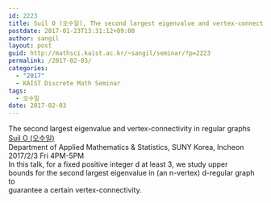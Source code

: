 ```yaml
---
id: 2223
title: Suil O (오수일), The second largest eigenvalue and vertex-connectivity in regular graphs
postdate: 2017-01-23T13:31:12+09:00
author: sangil
layout: post
guid: http://mathsci.kaist.ac.kr/~sangil/seminar/?p=2223
permalink: /2017-02-03/
categories:
  - "2017"
  - KAIST Discrete Math Seminar
tags:
  - 오수일
date: 2017-02-03
---
```

<div class="talk">
  The second largest eigenvalue and vertex-connectivity in regular graphs
</div>

<div class="speaker">
  <a href="http://shb.skku.edu/suilo/">Suil O (오수일)</a><br /> Department of Applied Mathematics & Statistics, SUNY Korea, Incheon
</div>

<div class="date">
  2017/2/3 Fri 4PM-5PM
</div>

<div class="abstract">
  In this talk, for a fixed positive integer d at least 3, we study upper<br /> bounds for the second largest eigenvalue in (an n-vertex) d-regular graph to<br /> guarantee a certain vertex-connectivity.
</div>